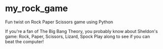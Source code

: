 # my_rock_game
Fun twist on Rock Paper Scissors game using Python

If you're a fan of The Big Bang Theory, you probably know about Sheldon's game: Rock, Paper, Scissors, Lizard, Spock
Play along to see if you can beat the computer!
